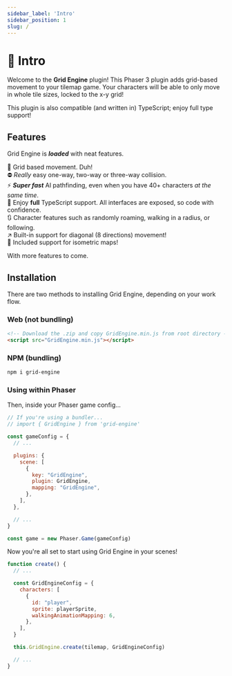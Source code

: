 ```yaml
---
sidebar_label: 'Intro'
sidebar_position: 1
slug: /
---
```


# 👋 Intro

Welcome to the **Grid Engine** plugin! This Phaser 3 plugin adds grid-based movement to your tilemap game. Your characters will be able to only move in whole tile sizes, locked to the x-y grid!

This plugin is also compatible (and written in) TypeScript; enjoy full type support!

## Features

Grid Engine is ***loaded*** with neat features.

🔳 Grid based movement. Duh! <br />
⛔ *Really* easy one-way, two-way or three-way collision. <br />
⚡ ***Super fast*** AI pathfinding, even when you have 40+ characters *at the same time*. <br />
💯 Enjoy **full** TypeScript support. All interfaces are exposed, so code with confidence. <br />
🔃 Character features such as randomly roaming, walking in a radius, or following. <br />
↗️ Built-in support for diagonal (8 directions) movement! <br />
🧱 Included support for isometric maps!

With more features to come.

## Installation

There are two methods to installing Grid Engine, depending on your work flow.

### Web (not bundling)
```html
<!-- Download the .zip and copy GridEngine.min.js from root directory -->
<script src="GridEngine.min.js"></script>
```

### NPM (bundling)

```bash
npm i grid-engine
```

### Using within Phaser
Then, inside your Phaser game config...

```javascript
// If you're using a bundler...
// import { GridEngine } from 'grid-engine'

const gameConfig = {
  // ...

  plugins: {
    scene: [
      {
        key: "GridEngine",
        plugin: GridEngine,
        mapping: "GridEngine",
      },
    ],
  },

  // ...
}

const game = new Phaser.Game(gameConfig)
```

Now you're all set to start using Grid Engine in your scenes!

```javascript
function create() {
  // ...

  const GridEngineConfig = {
    characters: [
      {
        id: "player",
        sprite: playerSprite,
        walkingAnimationMapping: 6,
      },
    ],
  }

  this.GridEngine.create(tilemap, GridEngineConfig)

  // ...
}
```
